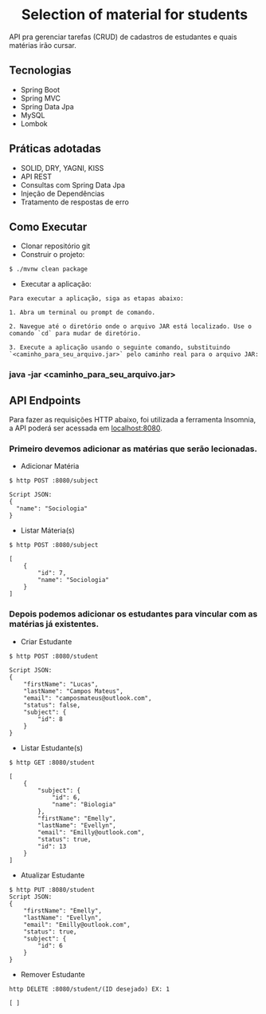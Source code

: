 <h1 align="center">
   Selection of material for students
</h1>


API pra gerenciar tarefas (CRUD) de cadastros de estudantes e quais matérias irão cursar.

## Tecnologias
- Spring Boot
- Spring MVC
- Spring Data Jpa
- MySQL
- Lombok

## Práticas adotadas
- SOLID, DRY, YAGNI, KISS
- API REST
- Consultas com Spring Data Jpa
- Injeção de Dependências
- Tratamento de respostas de erro

## Como Executar

- Clonar repositório git
- Construir o projeto:
```
$ ./mvnw clean package
```
- Executar a aplicação:
```
Para executar a aplicação, siga as etapas abaixo:

1. Abra um terminal ou prompt de comando.

2. Navegue até o diretório onde o arquivo JAR está localizado. Use o comando `cd` para mudar de diretório.

3. Execute a aplicação usando o seguinte comando, substituindo `<caminho_para_seu_arquivo.jar>` pelo caminho real para o arquivo JAR:

```
### java -jar <caminho_para_seu_arquivo.jar>

## API Endpoints

Para fazer as requisições HTTP abaixo, foi utilizada a ferramenta Insomnia, a API poderá ser acessada em [localhost:8080](http://localhost:8080).
### Primeiro devemos adicionar as matérias que serão lecionadas.

- Adicionar Matéria
```
$ http POST :8080/subject

Script JSON:
{
  "name": "Sociologia"
}
```
- Listar Máteria(s)
```
$ http POST :8080/subject

[
	{
		"id": 7,
		"name": "Sociologia"
	}
]
```

### Depois podemos adicionar os estudantes para vincular com as matérias já existentes.
- Criar Estudante
```
$ http POST :8080/student

Script JSON:
{
    "firstName": "Lucas",
    "lastName": "Campos Mateus",
    "email": "camposmateus@outlook.com",
    "status": false,
    "subject": {
        "id": 8
    }
}
```

- Listar Estudante(s)
```
$ http GET :8080/student

[
	{
		"subject": {
			"id": 6,
			"name": "Biologia"
		},
		"firstName": "Emelly",
		"lastName": "Evellyn",
		"email": "Emilly@outlook.com",
		"status": true,
		"id": 13
	}
]	
```

- Atualizar Estudante
```
$ http PUT :8080/student
Script JSON:
{
    "firstName": "Emelly",
    "lastName": "Evellyn",
    "email": "Emilly@outlook.com",
    "status": true,
    "subject": {
        "id": 6
    }
}
```

- Remover Estudante
```
http DELETE :8080/student/(ID desejado) EX: 1

[ ]
```